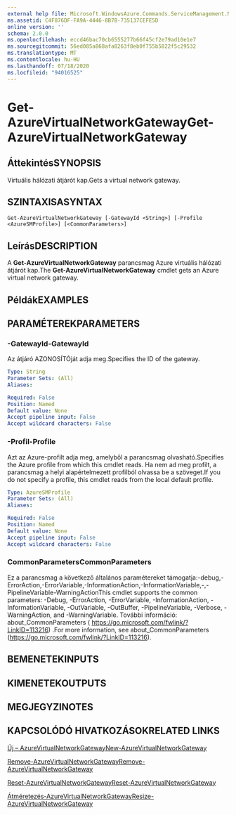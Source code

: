 ```yaml
---
external help file: Microsoft.WindowsAzure.Commands.ServiceManagement.Network.dll-Help.xml
ms.assetid: C4F876DF-FA9A-4446-8B7B-735137CEFE5D
online version: ''
schema: 2.0.0
ms.openlocfilehash: eccd46bac70cb6555277b66f45cf2e79ad10e1e7
ms.sourcegitcommit: 56ed085a868afa8263f8eb0f755b5822f5c29532
ms.translationtype: MT
ms.contentlocale: hu-HU
ms.lasthandoff: 07/18/2020
ms.locfileid: "94016525"
---
```

# <span data-ttu-id="2c131-101">Get-AzureVirtualNetworkGateway</span><span class="sxs-lookup"><span data-stu-id="2c131-101">Get-AzureVirtualNetworkGateway</span></span>

## <span data-ttu-id="2c131-102">Áttekintés</span><span class="sxs-lookup"><span data-stu-id="2c131-102">SYNOPSIS</span></span>
<span data-ttu-id="2c131-103">Virtuális hálózati átjárót kap.</span><span class="sxs-lookup"><span data-stu-id="2c131-103">Gets a virtual network gateway.</span></span>

## <span data-ttu-id="2c131-104">SZINTAXISA</span><span class="sxs-lookup"><span data-stu-id="2c131-104">SYNTAX</span></span>

```
Get-AzureVirtualNetworkGateway [-GatewayId <String>] [-Profile <AzureSMProfile>] [<CommonParameters>]
```

## <span data-ttu-id="2c131-105">Leírás</span><span class="sxs-lookup"><span data-stu-id="2c131-105">DESCRIPTION</span></span>
<span data-ttu-id="2c131-106">A **Get-AzureVirtualNetworkGateway** parancsmag Azure virtuális hálózati átjárót kap.</span><span class="sxs-lookup"><span data-stu-id="2c131-106">The **Get-AzureVirtualNetworkGateway** cmdlet gets an Azure virtual network gateway.</span></span>

## <span data-ttu-id="2c131-107">Példák</span><span class="sxs-lookup"><span data-stu-id="2c131-107">EXAMPLES</span></span>

## <span data-ttu-id="2c131-108">PARAMÉTEREK</span><span class="sxs-lookup"><span data-stu-id="2c131-108">PARAMETERS</span></span>

### <span data-ttu-id="2c131-109">-GatewayId</span><span class="sxs-lookup"><span data-stu-id="2c131-109">-GatewayId</span></span>
<span data-ttu-id="2c131-110">Az átjáró AZONOSÍTÓját adja meg.</span><span class="sxs-lookup"><span data-stu-id="2c131-110">Specifies the ID of the gateway.</span></span>

```yaml
Type: String
Parameter Sets: (All)
Aliases: 

Required: False
Position: Named
Default value: None
Accept pipeline input: False
Accept wildcard characters: False
```

### <span data-ttu-id="2c131-111">-Profil</span><span class="sxs-lookup"><span data-stu-id="2c131-111">-Profile</span></span>
<span data-ttu-id="2c131-112">Azt az Azure-profilt adja meg, amelyből a parancsmag olvasható.</span><span class="sxs-lookup"><span data-stu-id="2c131-112">Specifies the Azure profile from which this cmdlet reads.</span></span> <span data-ttu-id="2c131-113">Ha nem ad meg profilt, a parancsmag a helyi alapértelmezett profilból olvassa be a szöveget.</span><span class="sxs-lookup"><span data-stu-id="2c131-113">If you do not specify a profile, this cmdlet reads from the local default profile.</span></span>

```yaml
Type: AzureSMProfile
Parameter Sets: (All)
Aliases: 

Required: False
Position: Named
Default value: None
Accept pipeline input: False
Accept wildcard characters: False
```

### <span data-ttu-id="2c131-114">CommonParameters</span><span class="sxs-lookup"><span data-stu-id="2c131-114">CommonParameters</span></span>
<span data-ttu-id="2c131-115">Ez a parancsmag a következő általános paramétereket támogatja:-debug,-ErrorAction,-ErrorVariable,-InformationAction,-InformationVariable,-,-PipelineVariable-WarningAction</span><span class="sxs-lookup"><span data-stu-id="2c131-115">This cmdlet supports the common parameters: -Debug, -ErrorAction, -ErrorVariable, -InformationAction, -InformationVariable, -OutVariable, -OutBuffer, -PipelineVariable, -Verbose, -WarningAction, and -WarningVariable.</span></span> <span data-ttu-id="2c131-116">További információ: about_CommonParameters ( https://go.microsoft.com/fwlink/?LinkID=113216) .</span><span class="sxs-lookup"><span data-stu-id="2c131-116">For more information, see about_CommonParameters (https://go.microsoft.com/fwlink/?LinkID=113216).</span></span>

## <span data-ttu-id="2c131-117">BEMENETEK</span><span class="sxs-lookup"><span data-stu-id="2c131-117">INPUTS</span></span>

## <span data-ttu-id="2c131-118">KIMENETEK</span><span class="sxs-lookup"><span data-stu-id="2c131-118">OUTPUTS</span></span>

## <span data-ttu-id="2c131-119">MEGJEGYZI</span><span class="sxs-lookup"><span data-stu-id="2c131-119">NOTES</span></span>

## <span data-ttu-id="2c131-120">KAPCSOLÓDÓ HIVATKOZÁSOK</span><span class="sxs-lookup"><span data-stu-id="2c131-120">RELATED LINKS</span></span>

[<span data-ttu-id="2c131-121">Új – AzureVirtualNetworkGateway</span><span class="sxs-lookup"><span data-stu-id="2c131-121">New-AzureVirtualNetworkGateway</span></span>](./New-AzureVirtualNetworkGateway.md)

[<span data-ttu-id="2c131-122">Remove-AzureVirtualNetworkGateway</span><span class="sxs-lookup"><span data-stu-id="2c131-122">Remove-AzureVirtualNetworkGateway</span></span>](./Remove-AzureVirtualNetworkGateway.md)

[<span data-ttu-id="2c131-123">Reset-AzureVirtualNetworkGateway</span><span class="sxs-lookup"><span data-stu-id="2c131-123">Reset-AzureVirtualNetworkGateway</span></span>](./Reset-AzureVirtualNetworkGateway.md)

[<span data-ttu-id="2c131-124">Átméretezés-AzureVirtualNetworkGateway</span><span class="sxs-lookup"><span data-stu-id="2c131-124">Resize-AzureVirtualNetworkGateway</span></span>](./Resize-AzureVirtualNetworkGateway.md)


